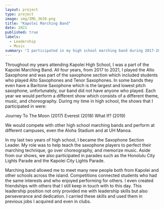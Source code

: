 ```yaml
---
layout: project
type: project
image: img/IMG_3639.png
title: "Kapolei Marching Band"
date: 2021
published: true
labels:
  - Leadership
  - Music
summary: "I participated in my high school marching band during 2017-2021."
---
```


Throughout my years attending Kapolei High School, I was a part of the Kapolei Marching Band. All four years, from 2017 to 2021, I played the Alto Saxophone and was part of the saxophone section which included students who played Alto Saxophones and Tenor Saxophones. In some bands they even have a Baritone Saxophone which is the largest and lowest pitch saxophone, unfortunately, our band did not have anyone who played. Each year we would perform a different show which consists of a different theme, music, and choreography. During my time in high school, the shows that I participated in were: 

Journey To The Moon (2017)
Everest (2018)
What If? (2019)

We would compete with other high school marching bands and perform at different campuses, even the Aloha Stadium and at UH Manoa.

In my last two years of high school, I became the Saxophone Section Leader. My role was to help teach the saxophone players to perfect their marching technique, go over choreography, and memorize music. Aside from our shows, we also participated in parades such as the Honolulu City Lights Parade and the Kapolei City Lights Parade. 

Marching band allowed me to meet many new people both from Kapolei and other schools across the island. Competitions connected students who had the same interests and who enjoyed performing for others. I even created friendships with others that I still keep in touch with to this day. This leadership position not only provided me with leadership skills but also perseverance and dedication. I carried these skills and used them in previous jobs I acquired and even in clubs.
